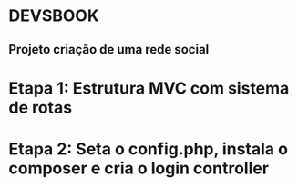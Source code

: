 # DEVSBOOK
## Projeto criação de uma rede social

# Etapa 1: Estrutura MVC com sistema de rotas

# Etapa 2: Seta o config.php, instala o composer e cria o login controller

